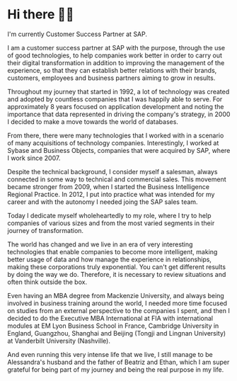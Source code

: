 # Hi there 👋🏼
I'm currently Customer Success Partner at SAP.

I am a customer success partner at SAP with the purpose, through the use of good technologies, to help companies work better in order to carry out their digital transformation in addition to improving the management of the experience, so that they can establish better relations with their brands, customers, employees and business partners aiming to grow in results.

Throughout my journey that started in 1992, a lot of technology was created and adopted by countless companies that I was happily able to serve. For approximately 8 years focused on application development and noting the importance that data represented in driving the company's strategy, in 2000 I decided to make a move towards the world of databases.

From there, there were many technologies that I worked with in a scenario of many acquisitions of technology companies. Interestingly, I worked at Sybase and Business Objects, companies that were acquired by SAP, where I work since 2007.

Despite the technical background, I consider myself a salesman, always connected in some way to technical and commercial sales. This movement became stronger from 2009, when I started the Business Intelligence Regional Practice. In 2012, I put into practice what was intended for my career and with the autonomy I needed joing the SAP sales team.

Today I dedicate myself wholeheartedly to my role, where I try to help companies of various sizes and from the most varied segments in their journey of transformation.

The world has changed and we live in an era of very interesting technologies that enable companies to become more intelligent, making better usage of data and how manage the experience in relationships, making these corporations truly exponential. You can't get different results by doing the way we do. Therefore, it is necessary to review situations and often think outside the box.

Even having an MBA degree from Mackenzie University, and always being involved in business training around the world, I needed more time focused on studies from an external perspective to the companies I spent, and then I decided to do the Executive MBA International at FIA with international modules at EM Lyon Business School in France, Cambridge University in England, Guangzhou, Shanghai and Beijing (Tongji and Lingnan University) at Vanderbilt University (Nashville).

And even running this very intense life that we live, I still manage to be Alessandra's husband and the father of Beatriz and Ethan, which I am super grateful for being part of my journey and being the real purpose in my life.
